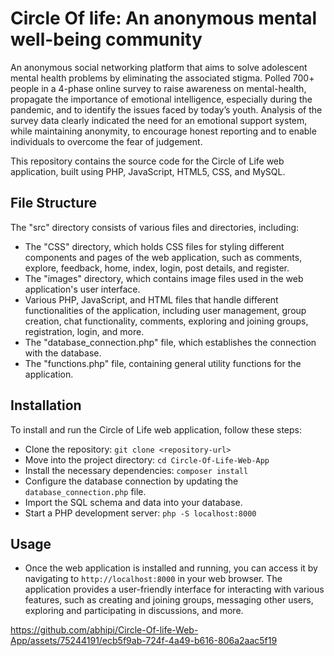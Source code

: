 # Circle Of life: An anonymous mental well-being community
An anonymous social networking platform that aims to solve adolescent mental health problems by eliminating the associated stigma. Polled 700+ people in a 4-phase online survey to raise awareness on mental-health, propagate the importance of emotional intelligence, especially during the pandemic, and to identify the issues faced by today’s youth. Analysis of the survey data clearly indicated the need for an emotional support system, while maintaining anonymity, to encourage honest reporting and to enable individuals to overcome the fear of judgement.

This repository contains the source code for the Circle of Life web application, built using PHP, JavaScript, HTML5, CSS, and MySQL.

## File Structure
The "src" directory consists of various files and directories, including:
* The "CSS" directory, which holds CSS files for styling different components and pages of the web application, such as comments, explore, feedback, home, index, login, post details, and register.
* The "images" directory, which contains image files used in the web application's user interface.
* Various PHP, JavaScript, and HTML files that handle different functionalities of the application, including user management, group creation, chat functionality, comments, exploring and joining groups, registration, login, and more.
* The "database_connection.php" file, which establishes the connection with the database.
* The "functions.php" file, containing general utility functions for the application.

## Installation
To install and run the Circle of Life web application, follow these steps:
* Clone the repository: `git clone <repository-url>`
* Move into the project directory: `cd Circle-Of-Life-Web-App`
* Install the necessary dependencies: `composer install`
* Configure the database connection by updating the `database_connection.php` file.
* Import the SQL schema and data into your database.
* Start a PHP development server: `php -S localhost:8000`

## Usage
* Once the web application is installed and running, you can access it by navigating to `http://localhost:8000` in your web browser. The application provides a user-friendly interface for interacting with various features, such as creating and joining groups, messaging other users, exploring and participating in discussions, and more.




https://github.com/abhipi/Circle-Of-life-Web-App/assets/75244191/ecb5f9ab-724f-4a49-b616-806a2aac5f19

